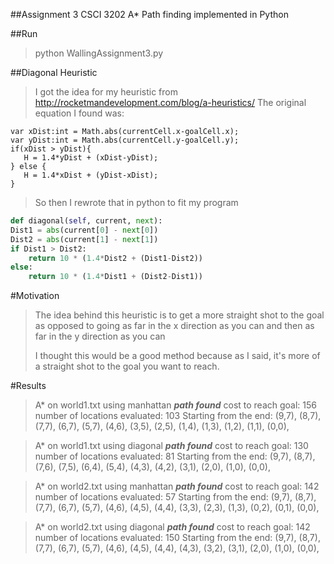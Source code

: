 ##Assignment 3 CSCI 3202
A* Path finding implemented in Python

##Run
>python WallingAssignment3.py

##Diagonal Heuristic
>I got the idea for my heuristic from http://rocketmandevelopment.com/blog/a-heuristics/
>The original equation I found was:

```
var xDist:int = Math.abs(currentCell.x-goalCell.x);
var yDist:int = Math.abs(currentCell.y-goalCell.y);
if(xDist > yDist){
   H = 1.4*yDist + (xDist-yDist);
} else {
   H = 1.4*xDist + (yDist-xDist);
}
```

>So then I rewrote that in python to fit my program

```python
def diagonal(self, current, next):
Dist1 = abs(current[0] - next[0])
Dist2 = abs(current[1] - next[1])
if Dist1 > Dist2:
	return 10 * (1.4*Dist2 + (Dist1-Dist2))
else:
	return 10 * (1.4*Dist1 + (Dist2-Dist1))
```

#Motivation
>The idea behind this heuristic is to get a more straight shot to the goal as opposed to going as far in the x direction as you can and then as far in the y direction as you can
>
>I thought this would be a good method because as I said, it's more of a straight shot to the goal you want to reach.

#Results
>A* on world1.txt using manhattan
___________________path found___________________
cost to reach goal: 156
number of locations evaluated: 103
Starting from the end: (9,7), (8,7), (7,7), (6,7), (5,7), (4,6), (3,5), (2,5), (1,4), (1,3), (1,2), (1,1), (0,0), 


>A* on world1.txt using diagonal
___________________path found___________________
cost to reach goal: 130
number of locations evaluated: 81
Starting from the end: (9,7), (8,7), (7,6), (7,5), (6,4), (5,4), (4,3), (4,2), (3,1), (2,0), (1,0), (0,0), 


>A* on world2.txt using manhattan
___________________path found___________________
cost to reach goal: 142
number of locations evaluated: 57
Starting from the end: (9,7), (8,7), (7,7), (6,7), (5,7), (4,6), (4,5), (4,4), (3,3), (2,3), (1,3), (0,2), (0,1), (0,0), 


>A* on world2.txt using diagonal
>___________________path found___________________
>cost to reach goal: 142
>number of locations evaluated: 150
>Starting from the end: (9,7), (8,7), (7,7), (6,7), (5,7), (4,6), (4,5), (4,4), (4,3), (3,2), (3,1), (2,0), (1,0), (0,0), 

